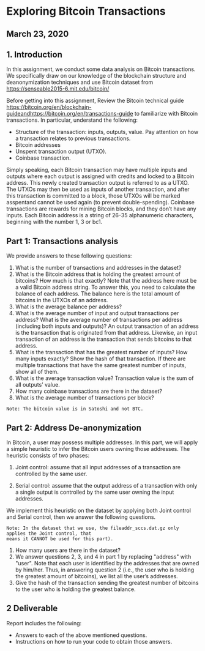 # Exploring Bitcoin Transactions

## March 23, 2020

## 1. Introduction

In this assignment, we conduct some data analysis on Bitcoin transactions.
We specifically draw on our knowledge of the blockchain structure and deanonymization techniques and use Bitcoin dataset from https://senseable2015-6.mit.edu/bitcoin/

Before getting into this assignment, Review the Bitcoin technical
guide https://bitcoin.org/en/blockchain-guideandhttps://bitcoin.org/en/transactions-guide to familiarize with Bitcoin transactions. In
particular, understand the following:

- Structure of the transaction: inputs, outputs, value. Pay attention on how
    a transaction relates to previous transactions.
- Bitcoin addresses
- Unspent transaction output (UTXO).
- Coinbase transaction.

Simply speaking, each Bitcoin transaction may have multiple inputs and outputs
where each output is assigned with credits and locked to a Bitcoin address. This
newly created transaction output is referred to as a UTXO. The UTXOs may
then be used as inputs of another transaction, and after this transaction is
committed to a block, those UTXOs will be marked asspentand cannot be
used again (to prevent double-spending). Coinbase transactions are rewards for
mining Bitcoin blocks, and they don’t have any inputs. Each Bitcoin address
is a string of 26-35 alphanumeric characters, beginning with the number 1, 3 or
bc1.


## Part 1: Transactions analysis

We provide answers to these following questions:

1. What is the number of transactions and addresses in the dataset?
2. What is the Bitcoin address that is holding the greatest amount of bitcoins? How much is that exactly? Note that the address here must be
    a valid Bitcoin address string. To answer this, you need to calculate the
    balance of each address. The balance here is the total amount of bitcoins
    in the UTXOs of an address.
3. What is the average balance per address?
4. What is the average number of input and output transactions per address?
    What is the average number of transactions per address (including both
    inputs and outputs)? An output transaction of an address is the transaction that is originated from that address. Likewise, an input transaction
    of an address is the transaction that sends bitcoins to that address.
5. What is the transaction that has the greatest number of inputs? How
    many inputs exactly? Show the hash of that transaction. If there are
    multiple transactions that have the same greatest number of inputs, show
    all of them.
6. What is the average transaction value? Transaction value is the sum of
    all outputs’ value.
7. How many coinbase transactions are there in the dataset?
8. What is the average number of transactions per block?

```
Note: The bitcoin value is in Satoshi and not BTC.
```

## Part 2: Address De-anonymization

In Bitcoin, a user may possess multiple addresses. In this part, we will apply a
simple heuristic to infer the Bitcoin users owning those addresses. The heuristic
consists of two phases:

1. Joint control: assume that all input addresses of a transaction are controlled by the same user.


2. Serial control: assume that the output address of a transaction with only
    a single output is controlled by the same user owning the input addresses.

We implement this heuristic on the dataset by applying both Joint control and
Serial control, then we answer the following questions. 
```
Note: In the dataset that we use, the fileaddr_sccs.dat.gz only applies the Joint control, that
means it CANNOT be used for this part).
```
1. How many users are there in the dataset?
2. We answer questions 2, 3, and 4 in part 1 by replacing "address" with "user".
    Note that each user is identified by the addresses that are owned by
    him/her. Thus, in answering question 2 (i.e., the user who is holding
    the greatest amount of bitcoins), we list all the user’s addresses.
3. Give the hash of the transaction sending the greatest number of bitcoins
    to the user who is holding the greatest balance.

## 2 Deliverable

Report includes the following:

- Answers to each of the above mentioned questions.
- Instructions on how to run your code to obtain those answers.
